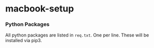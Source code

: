 # macbook-setup

### Python Packages
All python packages are listed in `req.txt`. One per line. These will be installed via pip3.